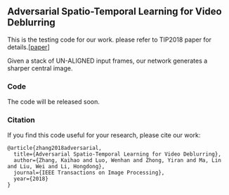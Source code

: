 
## Adversarial Spatio-Temporal Learning for Video Deblurring

This is the testing code for our work. please refer to TIP2018 paper for details.[[paper](https://arxiv.org/abs/1804.00533)]

Given a stack of UN-ALIGNED input frames, our network generates a sharper central image. 

### Code

The code will be released soon.


### Citation
If you find this code useful for your research, please cite our work:
```
@article{zhang2018adversarial,
  title={Adversarial Spatio-Temporal Learning for Video Deblurring},
  author={Zhang, Kaihao and Luo, Wenhan and Zhong, Yiran and Ma, Lin and Liu, Wei and Li, Hongdong},
  journal={IEEE Transactions on Image Processing},
  year={2018}
}
```
